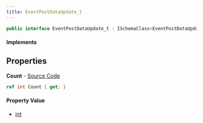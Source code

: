 ```yaml
---
title: EventPostDataUpdate_t
---
```


```csharp
public interface EventPostDataUpdate_t : ISchemaClass<EventPostDataUpdate_t>, ISchemaField, ISchemaClass, INativeHandle
```

#### Implements

## Properties

**Count** - [Source Code](https://github.com/swiftly-solution/swiftlys2/blob/main/managed/src/SwiftlyS2.Generated/Schemas/Interfaces/EventPostDataUpdate_t.cs#L16)

```csharp
ref int Count { get; }
```

#### Property Value

- [int](https://learn.microsoft.com/dotnet/api/system.int32)

